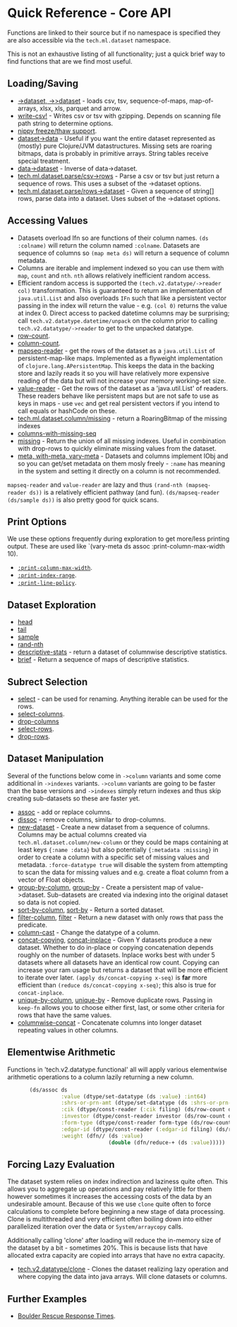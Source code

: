 # Quick Reference - Core API

Functions are linked to their source but if no namespace is specified they are
also accessible via the `tech.ml.dataset` namespace.

This is not an exhaustive listing of all functionality; just a quick brief way to find
functions that are we find most useful.


## Loading/Saving

* [->dataset, ->>dataset](https://github.com/techascent/tech.ml.dataset/blob/e051de4e82a43b80d2fbcf3d4b52759a9cb878c8/src/tech/ml/dataset/base.clj#L765) - loads csv, tsv,
  sequence-of-maps, map-of-arrays, xlsx, xls, parquet and arrow.
* [write-csv!](https://github.com/techascent/tech.ml.dataset/blob/e051de4e82a43b80d2fbcf3d4b52759a9cb878c8/src/tech/ml/dataset/base.clj#L989) - Writes csv or tsv with
  gzipping. Depends on scanning file path string to determine options.
* [nippy freeze/thaw support](https://github.com/techascent/tech.ml.dataset/blob/e051de4e82a43b80d2fbcf3d4b52759a9cb878c8/src/tech/ml/dataset/base.clj#L989).
* [dataset->data](https://github.com/techascent/tech.ml.dataset/blob/e051de4e82a43b80d2fbcf3d4b52759a9cb878c8/src/tech/ml/dataset.clj#L891) - Useful if you want the entire
 dataset represented as (mostly) pure Clojure/JVM datastructures.  Missing sets are
 roaring bitmaps, data is probably in primitive arrays.  String tables receive special
 treatment.
* [data->dataset](https://github.com/techascent/tech.ml.dataset/blob/e051de4e82a43b80d2fbcf3d4b52759a9cb878c8/src/tech/ml/dataset.clj#L918) - Inverse of data->dataset.
* [tech.ml.dataset.parse/csv->rows](https://github.com/techascent/tech.ml.dataset/blob/e051de4e82a43b80d2fbcf3d4b52759a9cb878c8/src/tech/ml/dataset/parse.clj#L719) - Parse a
 csv or tsv but just return a sequence of rows.  This uses a subset of the ->dataset
 options.
* [tech.ml.dataset.parse/rows->dataset](https://github.com/techascent/tech.ml.dataset/blob/e051de4e82a43b80d2fbcf3d4b52759a9cb878c8/src/tech/ml/dataset/parse.clj#L632) - Given
 a sequence of string[] rows, parse data into a dataset.  Uses subset of the ->dataset
 options.


## Accessing Values

* Datasets overload Ifn so are functions of their column names.  `(ds :colname)` will
  return the column named `:colname`.  Datasets are sequence of columns so
  `(map meta ds)` will return a sequence of column metadata.
* Columns are iterable and implement indexed so you can use them with `map`, `count`
  and `nth`.  `nth` allows relatively inefficient random access.
* Efficient random access is supported the `(tech.v2.datatype/->reader col)`
  transformation.  This is guaranteed to return an implementation of `java.util.List`
  and also overloads `IFn` such that like a persistent vector passing in the index
  will return the value - e.g. `(col 0)` returns the value at index 0.  Direct access
  to packed datetime columns may be surprising; call `tech.v2.datatype.datetime/unpack`
  on the column prior to calling `tech.v2.datatype/->reader` to get to the unpacked
  datatype.
* [row-count](https://github.com/techascent/tech.ml.dataset/blob/e051de4e82a43b80d2fbcf3d4b52759a9cb878c8/src/tech/ml/dataset/base.clj#L46).
* [column-count](https://github.com/techascent/tech.ml.dataset/blob/e051de4e82a43b80d2fbcf3d4b52759a9cb878c8/src/tech/ml/dataset/base.clj#L54).
* [mapseq-reader](https://github.com/techascent/tech.ml.dataset/blob/e051de4e82a43b80d2fbcf3d4b52759a9cb878c8/src/tech/ml/dataset/readers.clj#L64) - get the rows of the
 dataset as a `java.util.List` of persistent-map-like maps.  Implemented as a flyweight
 implementation of `clojure.lang.APersistentMap`.  This keeps the data in the backing
 store and lazily reads it so you will have relatively more expensive reading of the
 data but will not increase your memory working-set size.
* [value-reader](https://github.com/techascent/tech.ml.dataset/blob/e051de4e82a43b80d2fbcf3d4b52759a9cb878c8/src/tech/ml/dataset/readers.clj#L44) - Get the rows of the
 dataset as a 'java.util.List' of readers.  These readers behave like persistent maps
 but are not safe to use as keys in maps - use `vec` and get real persistent vectors if
 you intend to call equals or hashCode on these.
* [tech.ml.dataset.column/missing](https://github.com/techascent/tech.ml.dataset/blob/e051de4e82a43b80d2fbcf3d4b52759a9cb878c8/src/tech/ml/dataset/column.clj#L65) - return
 a RoaringBitmap of the missing indexes
* [columns-with-missing-seq](https://github.com/techascent/tech.ml.dataset/blob/e051de4e82a43b80d2fbcf3d4b52759a9cb878c8/src/tech/ml/dataset/base.clj)
* [missing](https://github.com/techascent/tech.ml.dataset/blob/e051de4e82a43b80d2fbcf3d4b52759a9cb878c8/src/tech/ml/dataset/base.clj#L281) - Return the union of all missing
  indexes.  Useful in combination with drop-rows to quickly eliminate missing values
  from the dataset.
* [meta, with-meta, vary-meta](https://github.com/clojure/clojure/blob/master/src/clj/clojure/core.clj#L202) - Datasets and columns implement IObj and so you can get/set
  metadata on them mosly freely - `:name` has meaning in the system and setting it
  directly on a column is not recommended.


`mapseq-reader` and `value-reader` are lazy and thus `(rand-nth (mapseq-reader ds))` is
a relatively efficient pathway (and fun).  `(ds/mapseq-reader (ds/sample ds))` is also
pretty good for quick scans.

## Print Options

We use these options frequently during exploration to get more/less printing
output.  These are used like `(vary-meta ds assoc :print-column-max-width 10).

* [`:print-column-max-width`](https://github.com/techascent/tech.ml.dataset/blob/e051de4e82a43b80d2fbcf3d4b52759a9cb878c8/src/tech/ml/dataset/print.clj#L97).
* [`:print-index-range`](https://github.com/techascent/tech.ml.dataset/blob/e051de4e82a43b80d2fbcf3d4b52759a9cb878c8/src/tech/ml/dataset/print.clj#L97).
* [`:print-line-policy`](https://github.com/techascent/tech.ml.dataset/blob/e051de4e82a43b80d2fbcf3d4b52759a9cb878c8/src/tech/ml/dataset/print.clj#L93).


## Dataset Exploration

* [head](https://github.com/techascent/tech.ml.dataset/blob/e051de4e82a43b80d2fbcf3d4b52759a9cb878c8/src/tech/ml/dataset.clj#L210)
* [tail](https://github.com/techascent/tech.ml.dataset/blob/e051de4e82a43b80d2fbcf3d4b52759a9cb878c8/src/tech/ml/dataset.clj#L220)
* [sample](https://github.com/techascent/tech.ml.dataset/blob/e051de4e82a43b80d2fbcf3d4b52759a9cb878c8/src/tech/ml/dataset.clj#L237)
* [rand-nth](https://github.com/techascent/tech.ml.dataset/blob/e051de4e82a43b80d2fbcf3d4b52759a9cb878c8/src/tech/ml/dataset.clj#L252)
* [descriptive-stats](https://github.com/techascent/tech.ml.dataset/blob/e051de4e82a43b80d2fbcf3d4b52759a9cb878c8/src/tech/ml/dataset.clj#L682) - return a dataset of
 columnwise descriptive statistics.
* [brief](https://github.com/techascent/tech.ml.dataset/blob/e051de4e82a43b80d2fbcf3d4b52759a9cb878c8/src/tech/ml/dataset.clj#L745) - Return a sequence of maps of
 descriptive statistics.



## Subrect Selection

* [select](https://github.com/techascent/tech.ml.dataset/blob/e051de4e82a43b80d2fbcf3d4b52759a9cb878c8/src/tech/ml/dataset/base.clj#L196) - can be used for renaming.
 Anything iterable can be used for the rows.
* [select-columns](https://github.com/techascent/tech.ml.dataset/blob/e051de4e82a43b80d2fbcf3d4b52759a9cb878c8/src/tech/ml/dataset/base.clj#L237).
* [drop-columns](https://github.com/techascent/tech.ml.dataset/blob/e051de4e82a43b80d2fbcf3d4b52759a9cb878c8/src/tech/ml/dataset/base.clj#L154)
* [select-rows](https://github.com/techascent/tech.ml.dataset/blob/e051de4e82a43b80d2fbcf3d4b52759a9cb878c8/src/tech/ml/dataset/base.clj#L255).
* [drop-rows](https://github.com/techascent/tech.ml.dataset/blob/e051de4e82a43b80d2fbcf3d4b52759a9cb878c8/src/tech/ml/dataset/base.clj#L260).



## Dataset Manipulation

Several of the functions below come in `->column` variants and some come additional
in `->indexes` variants.  `->column` variants are going to be faster than the base
versions and `->indexes` simply return indexes and thus skip creating sub-datasets
so these are faster yet.

* [assoc](https://github.com/techascent/tech.ml.dataset/blob/e051de4e82a43b80d2fbcf3d4b52759a9cb878c8/src/tech/ml/dataset.clj#L175) - add or replace columns.
* [dissoc](https://github.com/techascent/tech.ml.dataset/blob/e051de4e82a43b80d2fbcf3d4b52759a9cb878c8/src/tech/ml/dataset.clj#L200) - remove columns, similar to
 drop-columns.
* [new-dataset](https://github.com/techascent/tech.ml.dataset/blob/e051de4e82a43b80d2fbcf3d4b52759a9cb878c8/src/tech/ml/dataset/impl/dataset.clj#L183) - Create a new dataset from a sequence of columns.  Columns may be actual columns created via `tech.ml.dataset.column/new-column` or they could be maps containing at least keys `{:name :data}` but also potentially `{:metadata :missing}` in order to create a column with a specific set of missing values and metadata.  `:force-datatype true` will disable the system
from attempting to scan the data for missing values and e.g. create a float column
from a vector of Float objects.
* [group-by-column](https://github.com/techascent/tech.ml.dataset/blob/e051de4e82a43b80d2fbcf3d4b52759a9cb878c8/src/tech/ml/dataset/base.clj#L404), [group-by](https://github.com/techascent/tech.ml.dataset/blob/e051de4e82a43b80d2fbcf3d4b52759a9cb878c8/src/tech/ml/dataset/base.clj#L378) - Create a persistent map of value->dataset.  Sub-datasets are created via indexing into the original dataset so data is not copied.
* [sort-by-column](https://github.com/techascent/tech.ml.dataset/blob/e051de4e82a43b80d2fbcf3d4b52759a9cb878c8/src/tech/ml/dataset/base.clj#L466), [sort-by](https://github.com/techascent/tech.ml.dataset/blob/e051de4e82a43b80d2fbcf3d4b52759a9cb878c8/src/tech/ml/dataset/base.clj#L427) - Return a sorted dataset.
* [filter-column](https://github.com/techascent/tech.ml.dataset/blob/e051de4e82a43b80d2fbcf3d4b52759a9cb878c8/src/tech/ml/dataset/base.clj#L350), [filter](https://github.com/techascent/tech.ml.dataset/blob/e051de4e82a43b80d2fbcf3d4b52759a9cb878c8/src/tech/ml/dataset/base.clj#L330) - Return a new dataset with only rows that pass the predicate.
* [column-cast](https://github.com/techascent/tech.ml.dataset/blob/e051de4e82a43b80d2fbcf3d4b52759a9cb878c8/src/tech/ml/dataset.clj) - Change the datatype of a column.
* [concat-copying](https://github.com/techascent/tech.ml.dataset/blob/e051de4e82a43b80d2fbcf3d4b52759a9cb878c8/src/tech/ml/dataset/base.clj#L553), [concat-inplace](https://github.com/techascent/tech.ml.dataset/blob/e051de4e82a43b80d2fbcf3d4b52759a9cb878c8/src/tech/ml/dataset/base.clj#L544) - Given Y datasets produce a new dataset.  Whether to
do in-place or copying concatenation depends roughly on the number of datasets.
Inplace works best with under 5 datasets where all datasets have an identical row
count.  Copying can increase your ram usage but returns a dataset that will be more
efficient to iterate over later. `(apply ds/concat-copying x-seq)` is
**far** more efficient than `(reduce ds/concat-copying x-seq)`; this also is true for
`concat-inplace`.
* [unique-by-column](https://github.com/techascent/tech.ml.dataset/blob/e051de4e82a43b80d2fbcf3d4b52759a9cb878c8/src/tech/ml/dataset/base.clj#L607), [unique-by](https://github.com/techascent/tech.ml.dataset/blob/e051de4e82a43b80d2fbcf3d4b52759a9cb878c8/src/tech/ml/dataset/base.clj#L590) - Remove duplicate rows.  Passing in `keep-fn` allows
you to choose either first, last, or some other criteria for rows that have the same
values.
* [columnwise-concat](https://github.com/techascent/tech.ml.dataset/blob/e051de4e82a43b80d2fbcf3d4b52759a9cb878c8/src/tech/ml/dataset.clj) - Concatenate columns into longer
dataset repeating values in other columns.


## Elementwise Arithmetic


Functions in 'tech.v2.datatype.functional' all will apply various elementwise
arithmetic operations to a column lazily returning a new column.
```clojure
       (ds/assoc ds
                 :value (dtype/set-datatype (ds :value) :int64)
                 :shrs-or-prn-amt (dtype/set-datatype (ds :shrs-or-prn-amt) :int64)
                 :cik (dtype/const-reader (:cik filing) (ds/row-count ds))
                 :investor (dtype/const-reader investor (ds/row-count ds))
                 :form-type (dtype/const-reader form-type (ds/row-count ds))
                 :edgar-id (dtype/const-reader (:edgar-id filing) (ds/row-count ds))
                 :weight (dfn// (ds :value)
                                (double (dfn/reduce-+ (ds :value)))))
```


## Forcing Lazy Evaluation

 The dataset system relies on index indirection and laziness quite often.  This allows
 you to aggregate up operations and pay relatively little for them however sometimes
 it increases the accessing costs of the data by an undesirable amount.  Because
 of this we use `clone` quite often to force calculations to complete before
 beginning a new stage of data processing.  Clone is multithreaded and very efficient
 often boiling down into either parallelized iteration over the data or
 `System/arraycopy` calls.

 Additionally calling 'clone' after loading will reduce the in-memory size of the
 dataset by a bit - sometimes 20%.  This is because lists that have allocated extra 
 capacity are copied into arrays that have no extra capacity.

 * [tech.v2.datatype/clone](https://github.com/techascent/tech.datatype/blob/master/src/tech/v2/datatype.clj#L218) - Clones the dataset realizing lazy operation and where copying the data into java arrays.  Will clone datasets or columns.



## Further Examples

* [Boulder Rescue Response Times](https://nextjournal.com/chrisn/boulder-rescue-response-times/).
